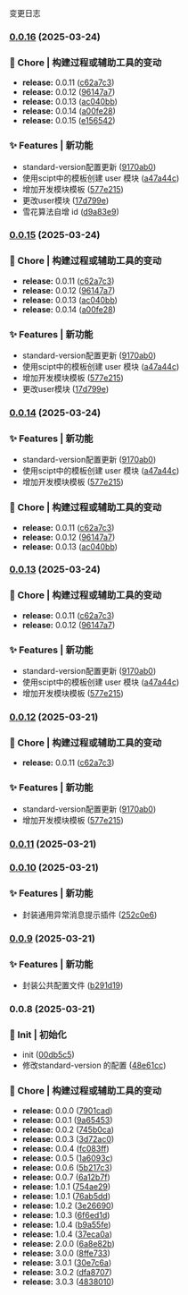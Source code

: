 变更日志

### [0.0.16](https://github.com/CodeNoobStar/midway-admin-server/compare/v0.0.10...v0.0.16) (2025-03-24)

### 🔧 Chore | 构建过程或辅助工具的变动

- **release:** 0.0.11 ([c62a7c3](https://github.com/CodeNoobStar/midway-admin-server/commit/c62a7c3820d921ced5525f1fce541de50f316745))
- **release:** 0.0.12 ([96147a7](https://github.com/CodeNoobStar/midway-admin-server/commit/96147a7dfe2891c8321e020bf724b634dc11e003))
- **release:** 0.0.13 ([ac040bb](https://github.com/CodeNoobStar/midway-admin-server/commit/ac040bb63e11b1c945ee44b32825d0ee8c90fa78))
- **release:** 0.0.14 ([a00fe28](https://github.com/CodeNoobStar/midway-admin-server/commit/a00fe28ebac531f657982890f025ffed61153840))
- **release:** 0.0.15 ([e156542](https://github.com/CodeNoobStar/midway-admin-server/commit/e156542dcabe8a98d800612f65b7097dc233da42))

### ✨ Features | 新功能

- standard-version配置更新 ([9170ab0](https://github.com/CodeNoobStar/midway-admin-server/commit/9170ab085aaeed074cb1097213b2fe727a91ca74))
- 使用scipt中的模板创建 user 模块 ([a47a44c](https://github.com/CodeNoobStar/midway-admin-server/commit/a47a44c874f08f7c697151c3facb12b5d13a2ec9))
- 增加开发模块模板 ([577e215](https://github.com/CodeNoobStar/midway-admin-server/commit/577e2150577a2ea8f8e6a90ab55534ca89f65c23))
- 更改user模块 ([17d799e](https://github.com/CodeNoobStar/midway-admin-server/commit/17d799e3b94cd889862da8a0bf3644548b45be51))
- 雪花算法自增 id ([d9a83e9](https://github.com/CodeNoobStar/midway-admin-server/commit/d9a83e9d4607dc16c01cbb0c1aa069d9d11b5d59))

### [0.0.15](https://github.com/CodeNoobStar/midway-admin-server/compare/v0.0.10...v0.0.15) (2025-03-24)

### 🔧 Chore | 构建过程或辅助工具的变动

- **release:** 0.0.11 ([c62a7c3](https://github.com/CodeNoobStar/midway-admin-server/commit/c62a7c3820d921ced5525f1fce541de50f316745))
- **release:** 0.0.12 ([96147a7](https://github.com/CodeNoobStar/midway-admin-server/commit/96147a7dfe2891c8321e020bf724b634dc11e003))
- **release:** 0.0.13 ([ac040bb](https://github.com/CodeNoobStar/midway-admin-server/commit/ac040bb63e11b1c945ee44b32825d0ee8c90fa78))
- **release:** 0.0.14 ([a00fe28](https://github.com/CodeNoobStar/midway-admin-server/commit/a00fe28ebac531f657982890f025ffed61153840))

### ✨ Features | 新功能

- standard-version配置更新 ([9170ab0](https://github.com/CodeNoobStar/midway-admin-server/commit/9170ab085aaeed074cb1097213b2fe727a91ca74))
- 使用scipt中的模板创建 user 模块 ([a47a44c](https://github.com/CodeNoobStar/midway-admin-server/commit/a47a44c874f08f7c697151c3facb12b5d13a2ec9))
- 增加开发模块模板 ([577e215](https://github.com/CodeNoobStar/midway-admin-server/commit/577e2150577a2ea8f8e6a90ab55534ca89f65c23))
- 更改user模块 ([17d799e](https://github.com/CodeNoobStar/midway-admin-server/commit/17d799e3b94cd889862da8a0bf3644548b45be51))

### [0.0.14](https://github.com/CodeNoobStar/midway-admin-server/compare/v0.0.10...v0.0.14) (2025-03-24)

### ✨ Features | 新功能

- standard-version配置更新 ([9170ab0](https://github.com/CodeNoobStar/midway-admin-server/commit/9170ab085aaeed074cb1097213b2fe727a91ca74))
- 使用scipt中的模板创建 user 模块 ([a47a44c](https://github.com/CodeNoobStar/midway-admin-server/commit/a47a44c874f08f7c697151c3facb12b5d13a2ec9))
- 增加开发模块模板 ([577e215](https://github.com/CodeNoobStar/midway-admin-server/commit/577e2150577a2ea8f8e6a90ab55534ca89f65c23))

### 🔧 Chore | 构建过程或辅助工具的变动

- **release:** 0.0.11 ([c62a7c3](https://github.com/CodeNoobStar/midway-admin-server/commit/c62a7c3820d921ced5525f1fce541de50f316745))
- **release:** 0.0.12 ([96147a7](https://github.com/CodeNoobStar/midway-admin-server/commit/96147a7dfe2891c8321e020bf724b634dc11e003))
- **release:** 0.0.13 ([ac040bb](https://github.com/CodeNoobStar/midway-admin-server/commit/ac040bb63e11b1c945ee44b32825d0ee8c90fa78))

### [0.0.13](https://github.com/CodeNoobStar/midway-admin-server/compare/v0.0.10...v0.0.13) (2025-03-24)

### 🔧 Chore | 构建过程或辅助工具的变动

- **release:** 0.0.11 ([c62a7c3](https://github.com/CodeNoobStar/midway-admin-server/commit/c62a7c3820d921ced5525f1fce541de50f316745))
- **release:** 0.0.12 ([96147a7](https://github.com/CodeNoobStar/midway-admin-server/commit/96147a7dfe2891c8321e020bf724b634dc11e003))

### ✨ Features | 新功能

- standard-version配置更新 ([9170ab0](https://github.com/CodeNoobStar/midway-admin-server/commit/9170ab085aaeed074cb1097213b2fe727a91ca74))
- 使用scipt中的模板创建 user 模块 ([a47a44c](https://github.com/CodeNoobStar/midway-admin-server/commit/a47a44c874f08f7c697151c3facb12b5d13a2ec9))
- 增加开发模块模板 ([577e215](https://github.com/CodeNoobStar/midway-admin-server/commit/577e2150577a2ea8f8e6a90ab55534ca89f65c23))

### [0.0.12](https://github.com/CodeNoobStar/midway-admin-server/compare/v0.0.10...v0.0.12) (2025-03-21)

### 🔧 Chore | 构建过程或辅助工具的变动

- **release:** 0.0.11 ([c62a7c3](https://github.com/CodeNoobStar/midway-admin-server/commit/c62a7c3820d921ced5525f1fce541de50f316745))

### ✨ Features | 新功能

- standard-version配置更新 ([9170ab0](https://github.com/CodeNoobStar/midway-admin-server/commit/9170ab085aaeed074cb1097213b2fe727a91ca74))
- 增加开发模块模板 ([577e215](https://github.com/CodeNoobStar/midway-admin-server/commit/577e2150577a2ea8f8e6a90ab55534ca89f65c23))

### [0.0.11](https://github.com/CodeNoobStar/midway-admin-server/compare/v0.0.10...v0.0.11) (2025-03-21)

### [0.0.10](https://github.com/CodeNoobStar/midway-admin-server/compare/v0.0.9...v0.0.10) (2025-03-21)

### ✨ Features | 新功能

- 封装通用异常消息提示插件 ([252c0e6](https://github.com/CodeNoobStar/midway-admin-server/commit/252c0e6a5a5afe2e3684e336d14576f8f142cb2d))

### [0.0.9](https://github.com/CodeNoobStar/midway-admin-server/compare/v0.0.8...v0.0.9) (2025-03-21)

### ✨ Features | 新功能

- 封装公共配置文件 ([b291d19](https://github.com/CodeNoobStar/midway-admin-server/commit/b291d19f9fcc2a63538ba450f451bfe6ab5bbae1))

### 0.0.8 (2025-03-21)

### 🎉 Init | 初始化

- init ([00db5c5](https://github.com/CodeNoobStar/midway-admin-server/commit/00db5c5a4aeb6294f4aebadfe82784c32733a548))
- 修改standard-version 的配置 ([48e61cc](https://github.com/CodeNoobStar/midway-admin-server/commit/48e61cca616663d55fdf6c3970f1abb43a97b505))

### 🔧 Chore | 构建过程或辅助工具的变动

- **release:** 0.0.0 ([7901cad](https://github.com/CodeNoobStar/midway-admin-server/commit/7901cada46fdb85191fbcfe2c4c7304dcbd87ce9))
- **release:** 0.0.1 ([9a65453](https://github.com/CodeNoobStar/midway-admin-server/commit/9a65453687e5135a7b9435d7c59df9fa4a9da542))
- **release:** 0.0.2 ([745b0ca](https://github.com/CodeNoobStar/midway-admin-server/commit/745b0ca2aa836f0b745c786c7cf41a00b2109ad9))
- **release:** 0.0.3 ([3d72ac0](https://github.com/CodeNoobStar/midway-admin-server/commit/3d72ac0a94d56d75bd5c9bf6af4d6a331045be54))
- **release:** 0.0.4 ([fc083ff](https://github.com/CodeNoobStar/midway-admin-server/commit/fc083ff5e063f47da42b8f5d452c7665f714dd2e))
- **release:** 0.0.5 ([1a6093c](https://github.com/CodeNoobStar/midway-admin-server/commit/1a6093c88bc39ad0bca623aa8d808b1d5965e40d))
- **release:** 0.0.6 ([5b217c3](https://github.com/CodeNoobStar/midway-admin-server/commit/5b217c3e3b3799167e0c4b4e38c36ca54efe0f59))
- **release:** 0.0.7 ([6a12b7f](https://github.com/CodeNoobStar/midway-admin-server/commit/6a12b7f6b0274ca05d05f269911a1ae91a527a9d))
- **release:** 1.0.1 ([754ae29](https://github.com/CodeNoobStar/midway-admin-server/commit/754ae29409a8d5311355f510f4c9f300bf28091e))
- **release:** 1.0.1 ([76ab5dd](https://github.com/CodeNoobStar/midway-admin-server/commit/76ab5dd55da44723119afee2efcb4fffb8fd48cc))
- **release:** 1.0.2 ([3e26690](https://github.com/CodeNoobStar/midway-admin-server/commit/3e266900c6f91d9827d022986e8e9940a3fcd5a3))
- **release:** 1.0.3 ([6f6ed1d](https://github.com/CodeNoobStar/midway-admin-server/commit/6f6ed1d0a4438f09127458a982a1ed005df65010))
- **release:** 1.0.4 ([b9a55fe](https://github.com/CodeNoobStar/midway-admin-server/commit/b9a55fe79f0f7eed411181a1b8964341642ab14c))
- **release:** 1.0.4 ([37eca0a](https://github.com/CodeNoobStar/midway-admin-server/commit/37eca0a72535be3163c5cd2c7d9aa2c720e89078))
- **release:** 2.0.0 ([6a8e82b](https://github.com/CodeNoobStar/midway-admin-server/commit/6a8e82bda5d41b0852bf0dd1eeacb8dafb24d40f))
- **release:** 3.0.0 ([8ffe733](https://github.com/CodeNoobStar/midway-admin-server/commit/8ffe733ca32d440b81c750acd9b022be70e4dece))
- **release:** 3.0.1 ([30e7c6a](https://github.com/CodeNoobStar/midway-admin-server/commit/30e7c6af0cdb76d53a284d9b70ed7c42f1409bb7))
- **release:** 3.0.2 ([dfa8707](https://github.com/CodeNoobStar/midway-admin-server/commit/dfa870701c00e68a487f454d6d18a9a6bbf5a084))
- **release:** 3.0.3 ([4838010](https://github.com/CodeNoobStar/midway-admin-server/commit/48380107a3b3f7ad0ef40b316924de3970330ada))
